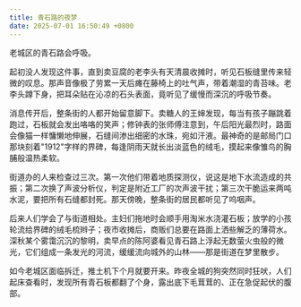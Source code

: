 ```yaml
---
title: 青石路的夜梦
date: 2025-07-01 16:50:49 +0800
---
```


老城区的青石路会呼吸。

起初没人发现这件事，直到卖豆腐的老李头有天清晨收摊时，听见石板缝里传来轻微的叹息。那声音像极了劳累一天后瘫在藤椅上的吐气声，带着潮湿的青苔味。老李头蹲下身，把耳朵贴在沁凉的石头表面，竟听见了缓慢而深沉的呼吸节奏。

消息传开后，整条街的人都开始留意脚下。卖糖人的王婶发现，每当有孩子蹦跳着跑过，石板就会发出咯咯的笑声；修钟表的张师傅注意到，午后阳光最烈时，路面会像猫一样慵懒地伸展，石缝间渗出细密的水珠，宛如汗液。最神奇的是邮局门口那块刻着"1912"字样的界碑，每逢阴雨天就长出淡蓝色的绒毛，摸起来像雏鸟的胸脯般温热柔软。

街道办的人来检查过三次。第一次他们带着地质探测仪，说这是地下水流造成的共振；第二次换了声波分析仪，判定是附近工厂的次声波干扰；第三次干脆运来两吨水泥，要把所有石缝都封死。那天傍晚，整条街的居民都听见了呜咽声。

后来人们学会了与街道相处。主妇们拖地时会顺手用淘米水浇灌石板；放学的小孩轮流给界碑的绒毛梳辫子；夜市收摊后，商贩们总要在路面上洒些解乏的薄荷水。深秋某个雾霭沉沉的黎明，卖早点的陈阿婆看见青石路上浮起无数萤火虫般的微光，它们组成一条发光的河流，缓缓流向城外的山林——那是街道在梦里散步。

如今老城区面临拆迁，推土机下个月就要开来。昨夜全城的狗突然同时狂吠，人们起床查看时，发现所有青石板都翻了个身，露出底下毛茸茸的、正在急促起伏的腹部。
